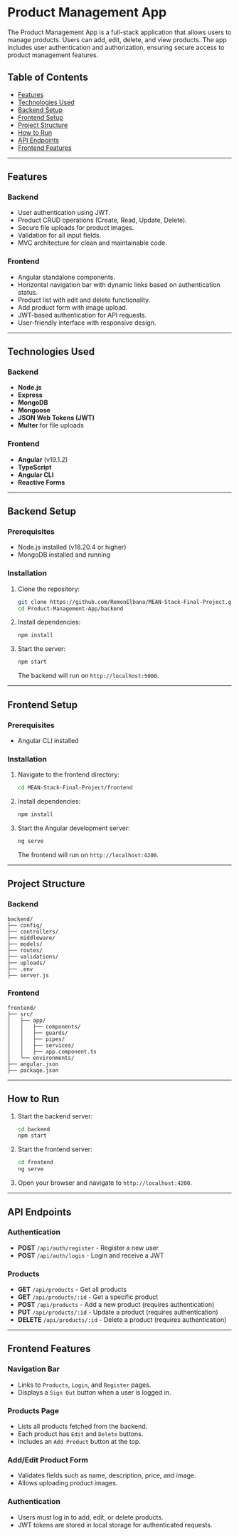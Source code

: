 # Product Management App

The Product Management App is a full-stack application that allows users to manage products. Users can add, edit, delete, and view products. The app includes user authentication and authorization, ensuring secure access to product management features.

## Table of Contents
- [Features](#features)
- [Technologies Used](#technologies-used)
- [Backend Setup](#backend-setup)
- [Frontend Setup](#frontend-setup)
- [Project Structure](#project-structure)
- [How to Run](#how-to-run)
- [API Endpoints](#api-endpoints)
- [Frontend Features](#frontend-features)

---

## Features

### Backend
- User authentication using JWT.
- Product CRUD operations (Create, Read, Update, Delete).
- Secure file uploads for product images.
- Validation for all input fields.
- MVC architecture for clean and maintainable code.

### Frontend
- Angular standalone components.
- Horizontal navigation bar with dynamic links based on authentication status.
- Product list with edit and delete functionality.
- Add product form with image upload.
- JWT-based authentication for API requests.
- User-friendly interface with responsive design.

---

## Technologies Used

### Backend
- **Node.js**
- **Express**
- **MongoDB**
- **Mongoose**
- **JSON Web Tokens (JWT)**
- **Multer** for file uploads

### Frontend
- **Angular** (v19.1.2)
- **TypeScript**
- **Angular CLI**
- **Reactive Forms**

---

## Backend Setup

### Prerequisites
- Node.js installed (v18.20.4 or higher)
- MongoDB installed and running

### Installation
1. Clone the repository:
   ```bash
   git clone https://github.com/RemonElbana/MEAN-Stack-Final-Project.git
   cd Product-Management-App/backend
   ```
2. Install dependencies:
   ```bash
   npm install
   ```
3. Start the server:
   ```bash
   npm start
   ```
   The backend will run on `http://localhost:5000`.

---

## Frontend Setup

### Prerequisites
- Angular CLI installed

### Installation
1. Navigate to the frontend directory:
   ```bash
   cd MEAN-Stack-Final-Project/frontend
   ```
2. Install dependencies:
   ```bash
   npm install
   ```
3. Start the Angular development server:
   ```bash
   ng serve
   ```
   The frontend will run on `http://localhost:4200`.

---

## Project Structure

### Backend
```
backend/
├── config/
├── controllers/
├── middleware/
├── models/
├── routes/
├── validations/
├── uploads/
├── .env
├── server.js
```

### Frontend
```
frontend/
├── src/
│   ├── app/
│   │   ├── components/
│   │   ├── guards/
│   │   ├── pipes/
│   │   ├── services/
│   │   ├── app.component.ts
│   └── environments/
├── angular.json
├── package.json
```

---

## How to Run
1. Start the backend server:
   ```bash
   cd backend
   npm start
   ```
2. Start the frontend server:
   ```bash
   cd frontend
   ng serve
   ```
3. Open your browser and navigate to `http://localhost:4200`.

---

## API Endpoints

### Authentication
- **POST** `/api/auth/register` - Register a new user
- **POST** `/api/auth/login` - Login and receive a JWT

### Products
- **GET** `/api/products` - Get all products
- **GET** `/api/products/:id` - Get a specific product
- **POST** `/api/products` - Add a new product (requires authentication)
- **PUT** `/api/products/:id` - Update a product (requires authentication)
- **DELETE** `/api/products/:id` - Delete a product (requires authentication)

---

## Frontend Features

### Navigation Bar
- Links to `Products`, `Login`, and `Register` pages.
- Displays a `Sign Out` button when a user is logged in.

### Products Page
- Lists all products fetched from the backend.
- Each product has `Edit` and `Delete` buttons.
- Includes an `Add Product` button at the top.

### Add/Edit Product Form
- Validates fields such as name, description, price, and image.
- Allows uploading product images.

### Authentication
- Users must log in to add, edit, or delete products.
- JWT tokens are stored in local storage for authenticated requests.

